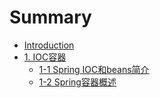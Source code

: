 # Summary

* [Introduction](README.md)
* [1. IOC容器](chapter1.md)
  * [1-1 Spring IOC和beans简介](chapter1/1-1-SpringIOC和beans简介.md)
  * [1-2 Spring容器概述](chapter1/1-2-容器概述.md)


